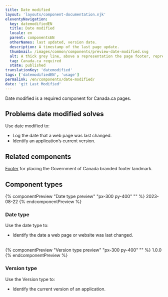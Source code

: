```yaml
---
title: Date modified
layout: 'layouts/component-documentation.njk'
eleventyNavigation:
  key: datemodifiedEN
  title: Date modified
  locale: en
  parent: componentsEN
  otherNames: last updated, version date.
  description: A timestamp of the last page update.
  thumbnail: /images/common/components/preview-date-modified.svg
  alt: A thick grey line, above a representation the page footer, represents the last page update text. 
  tag: Canada.ca required
  state: published
translationKey: 'datemodified'
tags: ['datemodifiedEN', 'usage']
permalink: /en/components/date-modified/
date: 'git Last Modified'
---
```

Date modified is a required component for Canada.ca pages.

## Problems date modified solves

Use date modified to:

- Log the date that a web page was last changed.
- Identify an application’s current version.

<article class="bg-full-width bg-primary text-light pt-500 pb-400 my-500">
  <h2 class="mt-0 mb-400">Related components</h2>

<a href="{{ links.footer }}" class="link-light">Footer</a> for placing the Government of Canada branded footer landmark.

</article>

## Component types

<div class="remove-empty-p">
<gcds-grid columns="1fr" columns-tablet="1fr 2fr" gap="500" align-items="start">
  {% componentPreview "Date type preview" "px-300 py-400" "" %}
  <gcds-date-modified>2023-08-22</gcds-date-modified>
  {% endcomponentPreview %}
  <div>
    <h3 class="mb-400">Date type</h3>
    <p class="mb-400">Use the date type to:</p>
    <ul class="list-disc mb-400">
      <li>Identify the date a web page or website was last changed.</li>
    </ul>
  </div>
</gcds-grid>
<br/>
<gcds-grid columns="1fr" columns-tablet="1fr 2fr" gap="500" align-items="start">
  {% componentPreview "Version type preview" "px-300 py-400" "" %}
  <gcds-date-modified type="version">1.0.0</gcds-date-modified>
  {% endcomponentPreview %}
  <div>
    <h3 class="mb-400">Version type</h3>
    <p class="mb-400">Use the Version type to:</p>
    <ul class="list-disc mb-400">
      <li>Identify the current version of an application.</li>
    </ul>
  </div>
</gcds-grid>
</br>
